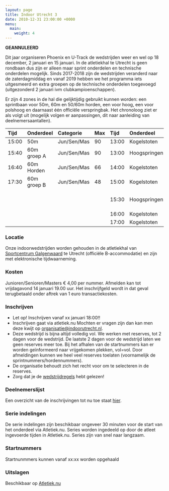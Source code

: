 ```yaml
---
layout: page
title: Indoor Utrecht 3
date: 2010-12-31 23:00:00 +0000
menu:
  main:
    weight: 4
---
```

**GEANNULEERD**

Dit jaar organiseren Phoenix en U-Track de wedstrijden weer en wel op 18 december, 2 januari en 15 januari. In de atletiekhal te Utrecht is geen rondbaan dus zijn er alleen maar sprint onderdelen en technische onderdelen mogelijk. Sinds 2017-2018 zijn de wedstrijden veranderd naar de zaterdagmiddag en vanaf 2019 hebben we het programma iets uitgesmeerd en extra groepen op de technische onderdelen toegevoegd (uitgezonderd 2 januari ivm clubkampioenschappen).

Er zijn 4 zones in de hal die gelijktijdig gebruikt kunnen worden: een sprintbaan voor 50m, 60m en 50/60m horden, een voor hoog, een voor polshoog en daarnaast één officiële verspringbak.
Het chronoloog ziet er als volgt uit (mogelijk volgen er aanpassingen, dit naar aanleiding van deelnemersaantallen).

| Tijd	| Onderdeel	  | Categorie	| Max  | Tijd  | Onderdeel	      | Opmerking	                | Categorie	  | Max |
| :---- | :---------- | :---------- | :--- | :---- | :--------------- | :-------------------------- | :---------- | :-- |
| 15:00	| 50m	      | Jun/Sen/Mas	| 90   | 13:00 | Kogelstoten	  | Groep 1	                    | Jun/Sen/Mas | 14  |
| 15:40	| 60m groep A |	Jun/Sen/Mas	| 90   | 13:00 | Hoogspringen	  | 1.56m + 5cm	                | Jun/Sen/Mas | 15  |
| 16:40	| 60m Horden  |	Jun/Sen/Mas	| 66   | 14:00 | Kogelstoten	  | Groep 2	                    | Jun/Sen/Mas | 14  |
| 17:30	| 60m groep B |	Jun/Sen/Mas	| 48   | 15:00 | Kogelstoten	  | Groep 3	                    | Jun/Sen/Mas | 14  |
|  	 	| 	 	 	  |             |      | 15:30 | Hoogspringen	  | 1.26m + 5cm (JunB of ouder)	| Jun/Sen/Mas | 15  |
|  	 	| 	 	 	  |             |      | 16:00 | Kogelstoten	  | Groep 4	                    | Jun/Sen/Mas | 14  |
|  	 	| 	 	 	  |             |      | 17:00 | Kogelstoten	  | Groep 5	                    | Jun/Sen/Mas | 14  |

### Locatie
Onze indoorwedstrijden worden gehouden in de atletiekhal van [Sportcentrum Galgenwaard](/sportcentrum-galgenwaard/) te Utrecht (officiële B-accommodatie) en zijn met elektronische tijdwaarneming.

### Kosten
Junioren/Senioren/Masters € 4,00 per nummer.
Afmelden kan tot vrijdagavond 14 januari 19.00 uur. Het inschrijfgeld wordt in dat geval terugbetaald onder aftrek van 1 euro transactiekosten.

### Inschrijven
* Let op! Inschrijven vanaf xx januari 18:00!!
* Inschrijven gaat via atletiek.nu Mochten er vragen zijn dan kan men deze kwijt op organisatie@indoorutrecht.nl.
* Deze wedstrijd is bijna altijd volledig vol. We werken met reserves, tot 2 dagen voor de wedstrijd. De laatste 2 dagen voor de wedstrijd laten we geen reserves meer toe. Bij het afhalen van de startnummers kan er worden geïnformeerd naar vrijgekomen plekken, vol=vol. Door afmeldingen kunnen we heel veel reserves toelaten (voornamelijk de sprintnummers/hordennummers).
* De organisatie behoudt zich het recht voor om te selecteren in de reserves.
* Zorg dat je de [wedstrijdregels](/wedstrijdregels/) hebt gelezen!

### Deelnemerslijst
Een overzicht van de inschrijvingen tot nu toe staat [hier](https://www.atletiek.nu/wedstrijd/atleten/36163/).

### Serie indelingen
De serie indelingen zijn beschikbaar ongeveer 30 minuten voor de start van het onderdeel via Atletiek.nu. Series worden ingedeeld op door de atleet ingevoerde tijden in Atletiek.nu. Series zijn van snel naar langzaam.

### Startnummers
Startnunmmers kunnen vanaf xx:xx worden opgehaald

### Uitslagen
Beschikbaar op [Atletiek.nu](https://www.atletiek.nu/wedstrijd/uitslagen/36163/)